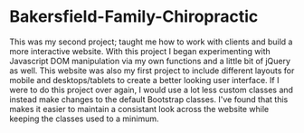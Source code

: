 # Bakersfield-Family-Chiropractic

This was my second project; taught me how to 
work with clients and build a more interactive 
website. With this project I began experimenting 
with Javascript DOM manipulation via my own 
functions and a little bit of jQuery as well. 
This website was also my first project to include 
different layouts for mobile and desktops/tablets 
to create a better looking user interface. If I 
were to do this project over again, I would use 
a lot less custom classes and instead make changes 
to the default Bootstrap classes. I've 
found that this makes it easier to maintain a 
consistant look across the website while keeping 
the classes used to a minimum.
